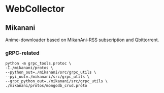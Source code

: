 # WebCollector

## Mikanani
Anime-downloader based on MikanAni-RSS subscription and Qbittorrent.
### gRPC-related
```shell
python -m grpc_tools.protoc \
-I./mikanani/protos \
--python_out=./mikanani/src/grpc_utils \
--pyi_out=./mikanani/src/grpc_utils \
--grpc_python_out=./mikanani/src/grpc_utils \
./mikanani/protos/mongodb_crud.proto
```